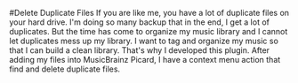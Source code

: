 #Delete Duplicate Files
If you are like me, you have a lot of duplicate files on your hard drive.
I'm doing so many backup that in the end, I get a lot of duplicates.
But the time has come to organize my music library and I cannot let duplicates mess up my library.
I want to tag and organize my music so that I can build a clean library.
That's why I developed this plugin.
After adding my files into MusicBrainz Picard, I have a context menu action that find and delete duplicate files.
